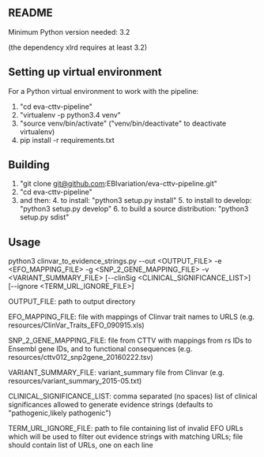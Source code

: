 ## README ##

Minimum Python version needed: 3.2

(the dependency xlrd requires at least 3.2)


Setting up virtual environment
-------
For a Python virtual environment to work with the pipeline:

1. "cd eva-cttv-pipeline"
2. "virtualenv -p python3.4 venv"
3. "source venv/bin/activate" ("venv/bin/deactivate" to deactivate virtualenv)
4. pip install -r requirements.txt


Building
-------
1. "git clone git@github.com:EBIvariation/eva-cttv-pipeline.git"
2. "cd eva-cttv-pipeline"
3. and then:
	4. to install: "python3 setup.py install"
	5. to install to develop: "python3 setup.py develop"
	6. to build a source distribution: "python3 setup.py sdist"

Usage
-------

python3 clinvar_to_evidence_strings.py --out \<OUTPUT_FILE\> -e \<EFO_MAPPING_FILE\> -g \<SNP_2_GENE_MAPPING_FILE\> -v \<VARIANT_SUMMARY_FILE\> [--clinSig \<CLINICAL_SIGNIFICANCE_LIST\>] [--ignore \<TERM_URL_IGNORE_FILE\>]

OUTPUT_FILE: path to output directory

EFO_MAPPING_FILE: file with mappings of Clinvar trait names to URLS (e.g. resources/ClinVar_Traits_EFO_090915.xls)

SNP_2_GENE_MAPPING_FILE: file from CTTV with mappings from rs IDs to Ensembl gene IDs, and to functional consequences (e.g. resources/cttv012_snp2gene_20160222.tsv)

VARIANT_SUMMARY_FILE: variant_summary file from Clinvar (e.g. resources/variant_summary_2015-05.txt)

CLINICAL_SIGNIFICANCE_LIST: comma separated (no spaces) list of clinical significances allowed to generate evidence strings (defaults to "pathogenic,likely pathogenic")

TERM_URL_IGNORE_FILE: path to file containing list of invalid EFO URLs which will be used to filter out evidence strings with matching URLs; file should contain list of URLs, one on each line
